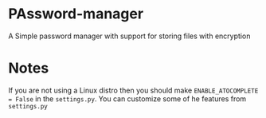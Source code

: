 # PAssword-manager
A Simple password manager with support for storing files with encryption

# Notes

If you are not using a Linux distro then you should make `ENABLE_ATOCOMPLETE = False` in the `settings.py`.
You can customize some of he features from `settings.py`
